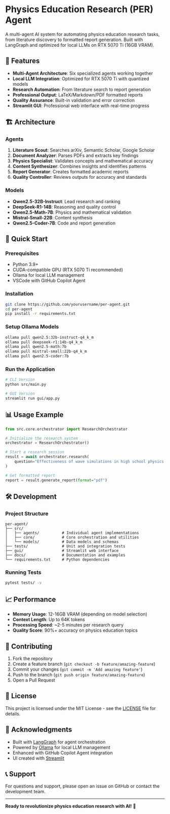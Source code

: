 # Physics Education Research (PER) Agent

A multi-agent AI system for automating physics education research tasks, from literature discovery to formatted report generation. Built with LangGraph and optimized for local LLMs on RTX 5070 Ti (16GB VRAM).

## 🎯 Features

- **Multi-Agent Architecture**: Six specialized agents working together
- **Local LLM Integration**: Optimized for RTX 5070 Ti with quantized models
- **Research Automation**: From literature search to report generation
- **Professional Output**: LaTeX/Markdown/PDF formatted reports
- **Quality Assurance**: Built-in validation and error correction
- **Streamlit GUI**: Professional web interface with real-time progress

## 🏗️ Architecture

### Agents
1. **Literature Scout**: Searches arXiv, Semantic Scholar, Google Scholar
2. **Document Analyzer**: Parses PDFs and extracts key findings
3. **Physics Specialist**: Validates concepts and mathematical accuracy
4. **Content Synthesizer**: Combines insights and identifies patterns
5. **Report Generator**: Creates formatted academic reports
6. **Quality Controller**: Reviews outputs for accuracy and standards

### Models
- **Qwen2.5-32B-Instruct**: Lead research and ranking
- **DeepSeek-R1-14B**: Reasoning and quality control
- **Qwen2.5-Math-7B**: Physics and mathematical validation
- **Mistral-Small-22B**: Content synthesis
- **Qwen2.5-Coder-7B**: Code and report generation

## 🚀 Quick Start

### Prerequisites
- Python 3.9+
- CUDA-compatible GPU (RTX 5070 Ti recommended)
- Ollama for local LLM management
- VSCode with GitHub Copilot Agent

### Installation
```bash
git clone https://github.com/yourusername/per-agent.git
cd per-agent
pip install -r requirements.txt
```

### Setup Ollama Models
```bash
ollama pull qwen2.5:32b-instruct-q4_k_m
ollama pull deepseek-r1:14b-q4_k_m
ollama pull qwen2.5-math:7b
ollama pull mistral-small:22b-q4_k_m
ollama pull qwen2.5-coder:7b
```

### Run the Application
```bash
# CLI Version
python src/main.py

# GUI Version
streamlit run gui/app.py
```

## 📊 Usage Example

```python
from src.core.orchestrator import ResearchOrchestrator

# Initialize the research system
orchestrator = ResearchOrchestrator()

# Start a research session
result = await orchestrator.research(
    question="Effectiveness of wave simulations in high school physics teaching"
)

# Get formatted report
report = result.generate_report(format="pdf")
```

## 🛠️ Development

### Project Structure
```
per-agent/
├── src/
│   ├── agents/          # Individual agent implementations
│   ├── core/            # Core orchestration and utilities
│   └── models/          # Data models and schemas
├── tests/               # Unit and integration tests
├── gui/                 # Streamlit web interface
├── docs/                # Documentation and examples
└── requirements.txt     # Python dependencies
```

### Running Tests
```bash
pytest tests/ -v
```

## 📈 Performance

- **Memory Usage**: 12-16GB VRAM (depending on model selection)
- **Context Length**: Up to 64K tokens
- **Processing Speed**: ~2-5 minutes per research query
- **Quality Score**: 90%+ accuracy on physics education topics

## 🤝 Contributing

1. Fork the repository
2. Create a feature branch (`git checkout -b feature/amazing-feature`)
3. Commit your changes (`git commit -m 'Add amazing feature'`)
4. Push to the branch (`git push origin feature/amazing-feature`)
5. Open a Pull Request

## 📄 License

This project is licensed under the MIT License - see the [LICENSE](LICENSE) file for details.

## 🙏 Acknowledgments

- Built with [LangGraph](https://github.com/langchain-ai/langgraph) for agent orchestration
- Powered by [Ollama](https://ollama.ai/) for local LLM management
- Enhanced with GitHub Copilot Agent integration
- UI created with [Streamlit](https://streamlit.io/)

## 📞 Support

For questions and support, please open an issue on GitHub or contact the development team.

---

**Ready to revolutionize physics education research with AI!** 🚀